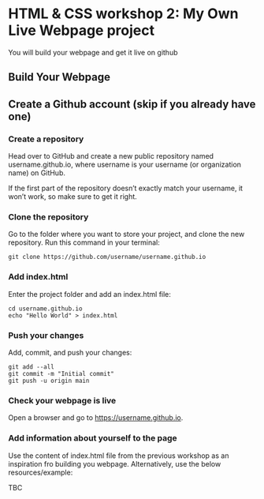 # HTML & CSS workshop 2: My Own Live Webpage project

You will build your webpage and get it live on github

## Build Your Webpage

## Create a Github account (skip if you already have one)

### Create a repository

Head over to GitHub and create a new public repository named username.github.io, where username is your username (or organization name) on GitHub.

If the first part of the repository doesn’t exactly match your username, it won’t work, so make sure to get it right.

### Clone the repository

Go to the folder where you want to store your project, and clone the new repository. Run this command in your terminal:

```
git clone https://github.com/username/username.github.io
```

### Add index.html

Enter the project folder and add an index.html file:

```
cd username.github.io
echo "Hello World" > index.html
```

### Push your changes

Add, commit, and push your changes:

```
git add --all
git commit -m "Initial commit"
git push -u origin main
```

### Check your webpage is live

Open a browser and go to https://username.github.io.

### Add information about yourself to the page

Use the content of index.html file from the previous workshop as an inspiration fro building you webpage. Alternatively, use the below resources/example:

TBC
